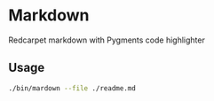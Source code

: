 # Markdown
Redcarpet markdown with Pygments code highlighter

## Usage
```sh
./bin/mardown --file ./readme.md
```
